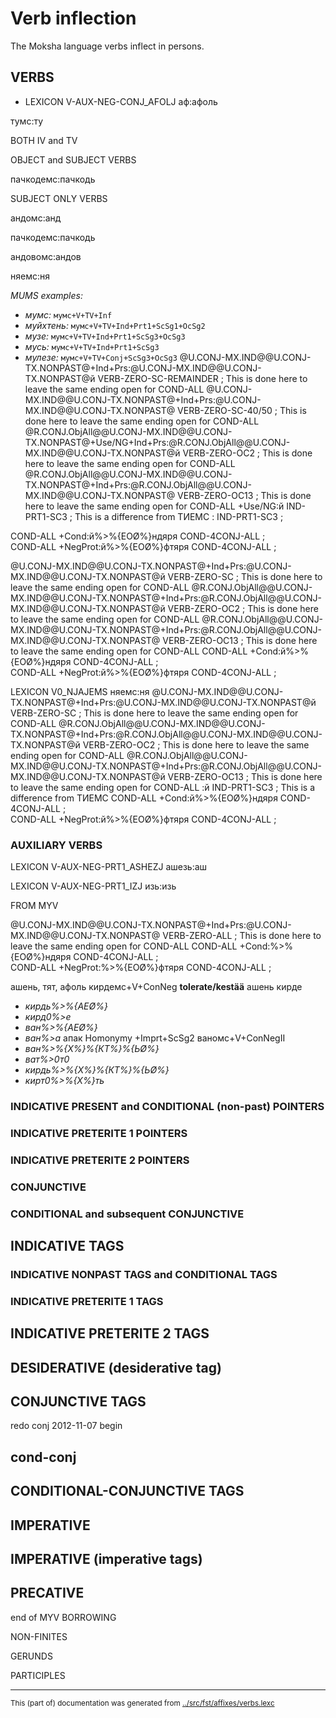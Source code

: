 # Verb inflection

The Moksha language verbs inflect in persons.

## VERBS 









 * LEXICON V-AUX-NEG-CONJ_AFOLJ  аф:афоль


тумс:ту

BOTH IV and TV






OBJECT and SUBJECT VERBS 



пачкодемс:пачкодь






SUBJECT ONLY VERBS 




андомс:анд

пачкодемс:пачкодь



андовомс:андов

няемс:ня






*MUMS examples:*
* *мумс:* `мумс+V+TV+Inf`
* *муйхтень:* `мумс+V+TV+Ind+Prt1+ScSg1+OcSg2`
* *музе:* `мумс+V+TV+Ind+Prt1+ScSg3+OcSg3`
* *мусь:* `мумс+V+TV+Ind+Prt1+ScSg3`
* *мулезе:* `мумс+V+TV+Conj+ScSg3+OcSg3`
 @U.CONJ-MX.IND@@U.CONJ-TX.NONPAST@+Ind+Prs:@U.CONJ-MX.IND@@U.CONJ-TX.NONPAST@й VERB-ZERO-SC-REMAINDER ;  This is done here to leave the same ending open for COND-ALL
 @U.CONJ-MX.IND@@U.CONJ-TX.NONPAST@+Ind+Prs:@U.CONJ-MX.IND@@U.CONJ-TX.NONPAST@ VERB-ZERO-SC-40/50 ;  This is done here to leave the same ending open for COND-ALL
 @R.CONJ.ObjAll@@U.CONJ-MX.IND@@U.CONJ-TX.NONPAST@+Use/NG+Ind+Prs:@R.CONJ.ObjAll@@U.CONJ-MX.IND@@U.CONJ-TX.NONPAST@й VERB-ZERO-OC2 ;  This is done here to leave the same ending open for COND-ALL
 @R.CONJ.ObjAll@@U.CONJ-MX.IND@@U.CONJ-TX.NONPAST@+Ind+Prs:@R.CONJ.ObjAll@@U.CONJ-MX.IND@@U.CONJ-TX.NONPAST@ VERB-ZERO-OC13 ;  This is done here to leave the same ending open for COND-ALL
 +Use/NG:й	 IND-PRT1-SC3 ;  This is a difference from ТИЕМС
 :	 IND-PRT1-SC3 ;  

COND-ALL
 +Cond:й%>%{ЕОØ%}ндяря COND-4CONJ-ALL ;  
COND-ALL
 +NegProt:й%>%{ЕОØ%}фтяря COND-4CONJ-ALL ;  




 @U.CONJ-MX.IND@@U.CONJ-TX.NONPAST@+Ind+Prs:@U.CONJ-MX.IND@@U.CONJ-TX.NONPAST@й VERB-ZERO-SC ;  This is done here to leave the same ending open for COND-ALL
 @R.CONJ.ObjAll@@U.CONJ-MX.IND@@U.CONJ-TX.NONPAST@+Ind+Prs:@R.CONJ.ObjAll@@U.CONJ-MX.IND@@U.CONJ-TX.NONPAST@й VERB-ZERO-OC2 ;  This is done here to leave the same ending open for COND-ALL
 @R.CONJ.ObjAll@@U.CONJ-MX.IND@@U.CONJ-TX.NONPAST@+Ind+Prs:@R.CONJ.ObjAll@@U.CONJ-MX.IND@@U.CONJ-TX.NONPAST@ VERB-ZERO-OC13 ;  This is done here to leave the same ending open for COND-ALL
COND-ALL
 +Cond:й%>%{ЕОØ%}ндяря COND-4CONJ-ALL ;  
COND-ALL
 +NegProt:й%>%{ЕОØ%}фтяря COND-4CONJ-ALL ;  



 LEXICON V0_NJAJEMS   няемс:ня
 @U.CONJ-MX.IND@@U.CONJ-TX.NONPAST@+Ind+Prs:@U.CONJ-MX.IND@@U.CONJ-TX.NONPAST@й VERB-ZERO-SC ;  This is done here to leave the same ending open for COND-ALL
 @R.CONJ.ObjAll@@U.CONJ-MX.IND@@U.CONJ-TX.NONPAST@+Ind+Prs:@R.CONJ.ObjAll@@U.CONJ-MX.IND@@U.CONJ-TX.NONPAST@й VERB-ZERO-OC2 ;  This is done here to leave the same ending open for COND-ALL
 @R.CONJ.ObjAll@@U.CONJ-MX.IND@@U.CONJ-TX.NONPAST@+Ind+Prs:@R.CONJ.ObjAll@@U.CONJ-MX.IND@@U.CONJ-TX.NONPAST@й VERB-ZERO-OC13 ;  This is done here to leave the same ending open for COND-ALL
 :й	 IND-PRT1-SC3 ;  This is a difference from ТИЕМС
COND-ALL
 +Cond:й%>%{ЕОØ%}ндяря COND-4CONJ-ALL ;  
COND-ALL
 +NegProt:й%>%{ЕОØ%}фтяря COND-4CONJ-ALL ;  









### AUXILIARY VERBS
 LEXICON V-AUX-NEG-PRT1_ASHEZJ  ашезь:аш

 LEXICON V-AUX-NEG-PRT1_IZJ  изь:изь









FROM MYV

 @U.CONJ-MX.IND@@U.CONJ-TX.NONPAST@+Ind+Prs:@U.CONJ-MX.IND@@U.CONJ-TX.NONPAST@ VERB-ZERO-ALL ;  This is done here to leave the same ending open for COND-ALL
COND-ALL
 +Cond:%>%{ЕОØ%}ндяря COND-4CONJ-ALL ;  
COND-ALL
 +NegProt:%>%{ЕОØ%}фтяря COND-4CONJ-ALL ;  

ашень, тят, афоль
кирдемс+V+ConNeg **tolerate/kestää** ашень кирде
* *кирдь%>%{АЕØ%}*
* *кирд0%>е*
* *ван%>%{АЕØ%}*
* *ван%>а*
апак Homonymy +Imprt+ScSg2
ваномс+V+ConNegII
* *ван%>%{Х%}%{КТ%}%{ЬØ%}*
* *ват%>0т0*
* *кирдь%>%{Х%}%{КТ%}%{ЬØ%}*
* *кирт0%>%{Х%}ть*
### INDICATIVE PRESENT and CONDITIONAL (non-past) POINTERS




### INDICATIVE PRETERITE 1 POINTERS





### INDICATIVE PRETERITE 2 POINTERS



### CONJUNCTIVE




### CONDITIONAL and subsequent CONJUNCTIVE





## INDICATIVE TAGS




### INDICATIVE NONPAST TAGS and CONDITIONAL TAGS


































### INDICATIVE PRETERITE 1 TAGS




































## INDICATIVE PRETERITE 2 TAGS





































## DESIDERATIVE (desiderative tag)







































## CONJUNCTIVE TAGS
redo conj 2012-11-07 begin


































## cond-conj
## CONDITIONAL-CONJUNCTIVE TAGS



































## IMPERATIVE 


## IMPERATIVE		(imperative tags)











## PRECATIVE 
























end of MYV BORROWING

NON-FINITES 


GERUNDS 


PARTICIPLES 










* * *
<small>This (part of) documentation was generated from [../src/fst/affixes/verbs.lexc](http://github.com/giellalt/lang-mdf/blob/main/../src/fst/affixes/verbs.lexc)</small>